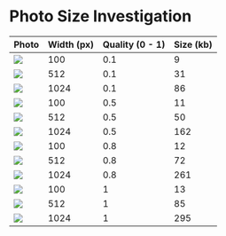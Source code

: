 # Photo Size Investigation

| Photo                     | Width (px) | Quality (0 - 1) | Size (kb) |
| ------------------------- | ---------- | --------------- | --------- |
| ![](/photos/IMG_2165.jpg) | 100        | 0.1             | 9         |
| ![](/photos/IMG_2166.jpg) | 512        | 0.1             | 31        |
| ![](/photos/IMG_2167.jpg) | 1024       | 0.1             | 86        |
| ![](/photos/IMG_2171.jpg) | 100        | 0.5             | 11        |
| ![](/photos/IMG_2172.jpg) | 512        | 0.5             | 50        |
| ![](/photos/IMG_2173.jpg) | 1024       | 0.5             | 162       |
| ![](/photos/IMG_2174.jpg) | 100        | 0.8             | 12        |
| ![](/photos/IMG_2175.jpg) | 512        | 0.8             | 72        |
| ![](/photos/IMG_2175.jpg) | 1024       | 0.8             | 261       |
| ![](/photos/IMG_2168.jpg) | 100        | 1               | 13        |
| ![](/photos/IMG_2169.jpg) | 512        | 1               | 85        |
| ![](/photos/IMG_2170.jpg) | 1024       | 1               | 295       |
